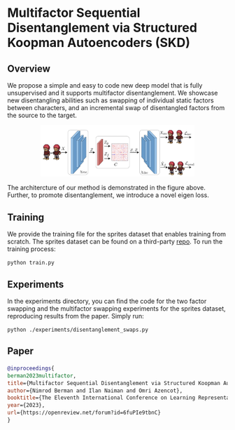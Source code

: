 # Multifactor Sequential Disentanglement via Structured Koopman Autoencoders (SKD)

## Overview
We propose a simple and easy to code new deep model that is fully unsupervised and it supports multifactor disentanglement. We showcase new disentangling abilities such as swapping of individual static factors between characters, and an incremental swap of disentangled factors from the source to the target.

<div align=center><img src="fig/KAE_arch.png" width="70%"></div>

The architercture of our method is demonstrated in the figure above. Further, to promote disentanglement, we introduce a novel eigen loss.

## Training

We provide the training file for the sprites dataset that enables training from scratch. The sprites dataset can be found on a third-party [repo](https://github.com/YingzhenLi/Sprites).
To run the training process:
```
python train.py
```

## Experiments

In the experiments directory, you can find the code for the two factor swapping and the multifactor swapping experiments for the sprites dataset, reproducing results from the paper.
Simply run:
```
python ./experiments/disentanglement_swaps.py
```


## Paper
```bibtex
@inproceedings{
berman2023multifactor,
title={Multifactor Sequential Disentanglement via Structured Koopman Autoencoders},
author={Nimrod Berman and Ilan Naiman and Omri Azencot},
booktitle={The Eleventh International Conference on Learning Representations },
year={2023},
url={https://openreview.net/forum?id=6fuPIe9tbnC}
}
```

